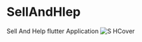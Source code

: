 # SellAndHlep
Sell And Help flutter Application
![S HCover](https://github.com/MustafaElgendy/SellAndHelp/assets/49105493/cf45b02d-992f-426c-aae2-1f1595eba9a7)
